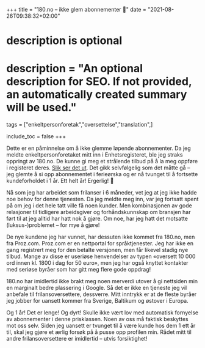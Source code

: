 +++
title = "180.no – ikke glem abonnementer 💸"
date = "2021-08-26T09:38:32+02:00"

#
# description is optional
#
# description = "An optional description for SEO. If not provided, an automatically created summary will be used."

tags = ["enkeltpersonforetak","oversettelse","translation",]

include_toc = false
+++

Dette er en påminnelse om å ikke glemme løpende abonnementer. Da jeg meldte enkeltpersonforetaket mitt inn i Enhetsregisteret, ble jeg straks oppringt av 180.no. De kunne gi meg et strålende tilbud på å la meg oppføre i registeret deres. [Slik ser det ut](https://www.180.no/firmavis/02011553231561.htm). Det gikk selvfølgelig som det måtte gå – jeg glemte å si opp abonnementet i ferieørska og er nå tvunget til å fortsette kundeforholdet i 1 år. Ett helt år! Ergerlig! 💸

Nå som jeg har arbeidet som frilanser i 6 måneder, vet jeg at jeg ikke hadde noe behov for denne tjenesten. Da jeg meldte meg inn, var jeg fortsatt spent på om jeg i det hele tatt ville få noen kunder. Men kombinasjonen av gode relasjoner til tidligere arbeidsgiver og forhåndskunnskap om bransjen har ført til at jeg alltid har hatt nok å gjøre. Om noe, har jeg hatt det motsatte (luksus-)problemet – for mye å gjøre!

De nye kundene jeg har vunnet, har dessuten ikke kommet fra 180.no, men fra Proz.com. Proz.com er en nettportal for språktjenester. Jeg har ikke en gang registrert meg for den betalte versjonen, men får likevel stadig nye tilbud. Mange av disse er useriøse henvendelser av typen «oversett 10 000 ord innen kl. 1800 i dag for 50 euro», men jeg har også knyttet kontakter med seriøse byråer som har gitt meg flere gode oppdrag!

180.no har imidlertid ikke brakt meg noen merverdi utover å gi nettsiden min en marginalt bedre plassering i Google. Så det er ikke en tjeneste jeg vil anbefale til frilansoversettere, dessverre. Mitt inntrykk er at de fleste byråer jeg jobber for uansett kommer fra Sverige, Baltikum og østover i Europa.

Og 1 år! Det er lenge! Og dyrt! Skulle ikke vært lov med automatisk fornyelse av abonnementer i denne prisklassen. Noen av oss må faktisk beskyttes mot oss selv. Siden jeg uansett er tvunget til å være kunde hos dem 1 ett år til, skal jeg gjøre et ærlig forsøk på å pusse opp profilen min. Rådet mitt til andre frilansoversettere er imidlertid – utvis forsiktighet!
